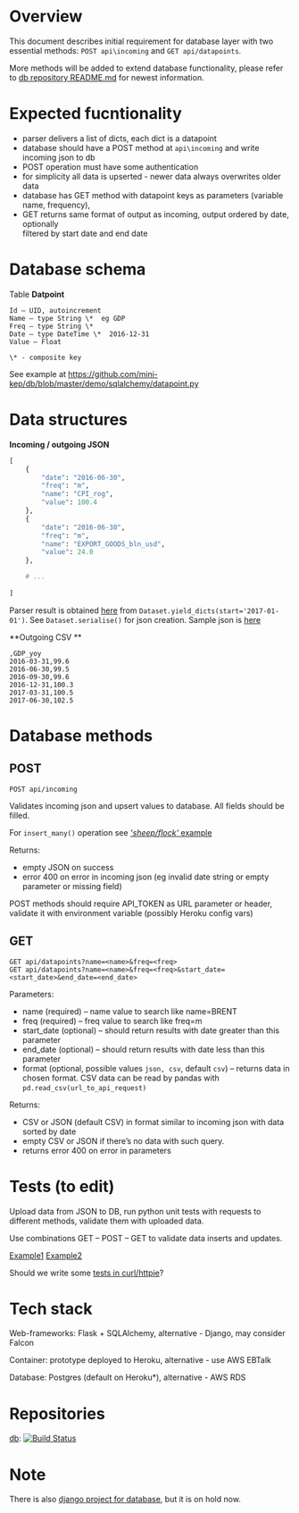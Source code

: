 Overview
========

This document describes initial requirement for database layer with two essential methods: ```POST api\incoming``` and 
```GET api/datapoints```. 

More methods will be added to extend database functionality, 
please refer to [db repository README.md](https://github.com/mini-kep/db) for newest information. 

Expected fucntionality
======================

- parser delivers a list of dicts, each dict is a datapoint
- database should have a POST method at ```api\incoming``` and write incoming json to db
- POST operation must have some authentication
- for simplicity all data is upserted - newer data always overwrites older data
- database has GET method with datapoint keys as parameters (variable name, frequency),
- GET returns same format of output as incoming, output ordered by date, optionally    
  filtered by start date and end date 

Database schema
===============

Table **Datpoint**
```
Id – UID, autoincrement  
Name – type String \*  eg GDP
Freq – type String \*  
Date – type DateTime \*  2016-12-31
Value – Float  

\* - composite key
```

See example at <https://github.com/mini-kep/db/blob/master/demo/sqlalchemy/datapoint.py>

Data structures
===============

**Incoming / outgoing JSON**

```python 
[
    {
        "date": "2016-06-30",
        "freq": "m",
        "name": "CPI_rog",
        "value": 100.4
    },
    {
        "date": "2016-06-30",
        "freq": "m",
        "name": "EXPORT_GOODS_bln_usd",
        "value": 24.0
    },

	# ...
	
]	
```

Parser result is obtained [here](https://github.com/mini-kep/parsers/blob/master/parsers/runner.py)
from   ```Dataset.yield_dicts(start='2017-01-01')```. See ```Dataset.serialise()``` for json creation.
Sample json is [here](https://github.com/mini-kep/parsers/blob/master/parsers/test_data_2016H2.json)
 

**Outgoing CSV **

```
,GDP_yoy
2016-03-31,99.6
2016-06-30,99.5
2016-09-30,99.6
2016-12-31,100.3
2017-03-31,100.5
2017-06-30,102.5
```

Database methods
================

POST
----

```POST api/incoming``` 

Validates incoming json and upsert values to database. All fields should be filled.

For ```insert_many()``` operation see [*'sheep/flock'* example](https://stackoverflow.com/a/33768160/1758363)

Returns:
- empty JSON on success
- error 400 on error in incoming json (eg invalid date string or empty parameter or missing field)

POST methods should require API_TOKEN as URL parameter or header, validate it with environment variable (possibly Heroku config vars)


GET
---

```
GET api/datapoints?name=<name>&freq=<freq>
GET api/datapoints?name=<name>&freq=<freq>&start_date=<start_date>&end_date=<end_date>
```

Parameters:

- name (required) – name value to search like name=BRENT
- freq (required) – freq value to search like freq=m
- start_date (optional) – should return results with date greater than this parameter
- end_date (optional) – should return results with date less than this parameter
- format (optional, possible values ```json, csv```, default ```csv```) – returns data in chosen format. CSV data can be read by pandas with ```pd.read_csv(url_to_api_request)```

Returns:

- CSV or JSON (default CSV) in format similar to incoming json with data sorted by date
- empty CSV or JSON if there’s no data with such query.
- returns error 400 on error in parameters


Tests (to edit)
===============

Upload data from JSON to DB, run python unit tests with requests to different methods, validate them with uploaded data.

Use combinations GET – POST – GET to validate data inserts and updates.

[Example1](https://github.com/mini-kep/db/blob/master/demo/sqlalchemy/tests/test_clientdb_demo.py)
[Example2](https://github.com/mini-kep/full-app/blob/master/datapoint/tests.py)

Should we write some [tests in curl/httpie](https://github.com/mini-kep/db/blob/master/requests_tests.py)? 

Tech stack
==========

Web-frameworks: Flask + SQLAlchemy, alternative - Django, may consider Falcon

Container: prototype deployed to Heroku, alternative - use AWS EBTalk

Database: Postgres (default on Heroku*), alternative - AWS RDS


Repositories
============

[db](https://github.com/mini-kep/db): 
[![Build Status](https://travis-ci.org/mini-kep/db.svg?branch=master)](https://travis-ci.org/mini-kep/db)


Note
====
There is also [django project for database](https://github.com/mini-kep/full-app), but it is on hold now.
